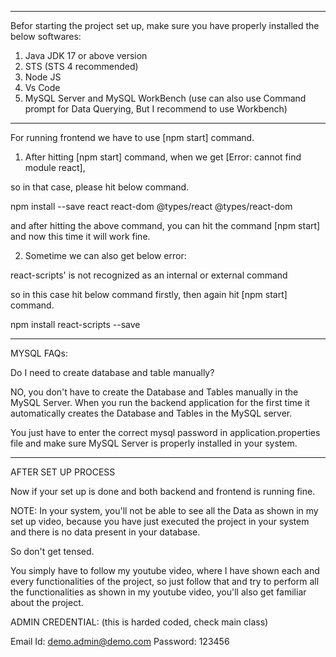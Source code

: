 


-----------------------------------------------------------------------

Befor starting the project set up, make sure you have properly installed the below softwares:
1) Java JDK 17 or above version
2) STS (STS 4 recommended)
3) Node JS
4) Vs Code
5) MySQL Server and MySQL WorkBench (use can also use Command prompt for Data Querying, But I recommend to use Workbench)

-----------------------------------------------------------------------

 For running frontend we have to use [npm start] command.

1) After hitting [npm start] command, when we get [Error: cannot find module react], 

so in that case, please hit below command.

npm install --save react react-dom @types/react @types/react-dom

and after hitting the above command, you can hit the command [npm start] and now this time it will work fine.

2) Sometime we can also get below error:

react-scripts' is not recognized as an internal or external command

so in this case hit below command firstly, then again hit [npm start] command.

npm install react-scripts --save

-----------------------------------------------------------------------

MYSQL FAQs:

Do I need to create database and table manually?

NO, you don't have to create the Database and Tables manually in the MySQL Server. When you run the backend application for the first time it automatically
creates the Database and Tables in the MySQL server.

You just have to enter the correct mysql password in application.properties file and make sure MySQL Server is properly installed in your system.


-----------------------------------------------------------------------

AFTER SET UP PROCESS

Now if your set up is done and both backend and frontend is running fine.

NOTE: In your system, you'll not be able to see all the Data as shown in my set up video,  because you have just executed the project in your system
and there is no data present in your database.

So don't get tensed.

You simply have to follow my youtube video, where I have shown each and every functionalities of the project, so just follow that and try to perform all the
functionalities as shown in my youtube video, you'll also get familiar about the project.

ADMIN CREDENTIAL:     (this is harded coded, check main class)

Email Id: demo.admin@demo.com
Password: 123456




